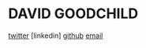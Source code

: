 DAVID GOODCHILD
===============

[twitter](http://twitter.com/buddhamagnet)
[linkedin]
[github](http://github.com/buddhamagnet)
[email](mailto://buddhamagnet@gmail.com)